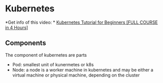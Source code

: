 # Kubernetes

*Get info of this video: * [Kubernetes Tutorial for Beginners [FULL COURSE in 4 Hours]](https://www.youtube.com/watch?v=X48VuDVv0do)



## Components 

The component of kubernetes are parts

- Pod: smallest unit of kunermetes or k8s 
- Node: a node is a worker machine in kubernetes and may be either a virtual machine or physical machine, depending on the cluster

